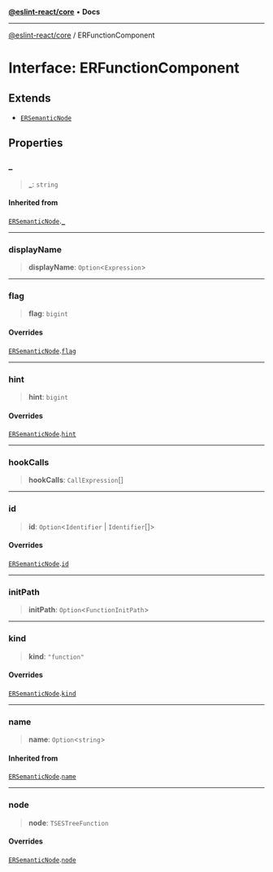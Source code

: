 [**@eslint-react/core**](../README.md) • **Docs**

***

[@eslint-react/core](../README.md) / ERFunctionComponent

# Interface: ERFunctionComponent

## Extends

- [`ERSemanticNode`](ERSemanticNode.md)

## Properties

### \_

> **\_**: `string`

#### Inherited from

[`ERSemanticNode`](ERSemanticNode.md).[`_`](ERSemanticNode.md#_)

***

### displayName

> **displayName**: `Option`\<`Expression`\>

***

### flag

> **flag**: `bigint`

#### Overrides

[`ERSemanticNode`](ERSemanticNode.md).[`flag`](ERSemanticNode.md#flag)

***

### hint

> **hint**: `bigint`

#### Overrides

[`ERSemanticNode`](ERSemanticNode.md).[`hint`](ERSemanticNode.md#hint)

***

### hookCalls

> **hookCalls**: `CallExpression`[]

***

### id

> **id**: `Option`\<`Identifier` \| `Identifier`[]\>

#### Overrides

[`ERSemanticNode`](ERSemanticNode.md).[`id`](ERSemanticNode.md#id)

***

### initPath

> **initPath**: `Option`\<`FunctionInitPath`\>

***

### kind

> **kind**: `"function"`

#### Overrides

[`ERSemanticNode`](ERSemanticNode.md).[`kind`](ERSemanticNode.md#kind)

***

### name

> **name**: `Option`\<`string`\>

#### Inherited from

[`ERSemanticNode`](ERSemanticNode.md).[`name`](ERSemanticNode.md#name)

***

### node

> **node**: `TSESTreeFunction`

#### Overrides

[`ERSemanticNode`](ERSemanticNode.md).[`node`](ERSemanticNode.md#node)
